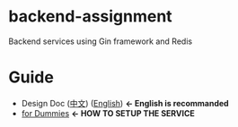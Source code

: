 # backend-assignment
Backend services using Gin framework and Redis

# Guide
- Design Doc ([中文](./docs/design-dox-zh.md)) ([English](./docs/design-doc.md)) **&larr; English is recommanded**
- [for Dummies](./docs/for-dummies.md) **&larr; HOW TO SETUP THE SERVICE**
